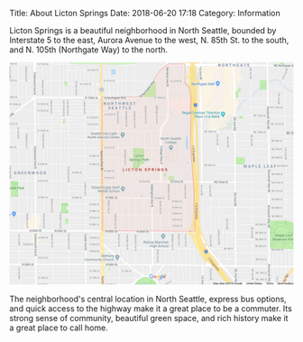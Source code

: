 Title: About Licton Springs
Date: 2018-06-20 17:18
Category: Information

Licton Springs is a beautiful neighborhood in North Seattle, bounded by Interstate 5 to the east, Aurora Avenue to the west, N. 85th St. to the south, and N. 105th (Northgate Way) to the north.

![Licton Springs Bounderies](/images/bounderies.png)

The neighborhood's central location in North Seattle, express bus options, and quick access to the highway make it a great place to be a commuter.
Its strong sense of community, beautiful green space, and rich history make it a great place to call home.

